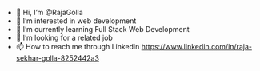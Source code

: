 - 👋 Hi, I’m @RajaGolla
- 👀 I’m interested in web development
- 🌱 I’m currently learning Full Stack Web Development
- 💞️ I’m looking for a related job
- 📫 How to reach me through Linkedin https://www.linkedin.com/in/raja-sekhar-golla-8252442a3

<!---
RajaGolla/RajaGolla is a ✨ special ✨ repository because its `README.md` (this file) appears on your GitHub profile.
You can click the Preview link to take a look at your changes.
--->
